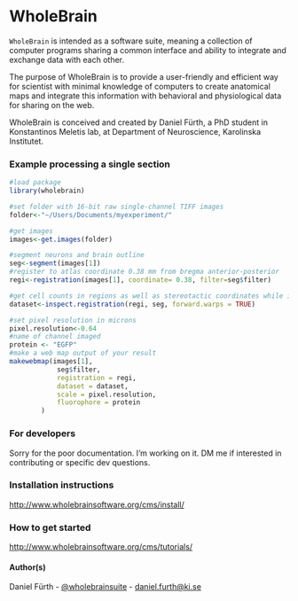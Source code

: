 WholeBrain
=========

`WholeBrain` is intended as a software suite, meaning a collection of computer programs sharing a common interface and ability to integrate and exchange data with each other.

The purpose of WholeBrain is to provide a user-friendly and efficient way for scientist with minimal knowledge of computers to create anatomical maps and integrate this information with behavioral and physiological data for sharing on the web.

WholeBrain is conceived and created by Daniel Fürth, a PhD student in Konstantinos Meletis lab, at Department of Neuroscience, Karolinska Institutet.

### Example processing a single section

```R
#load package
library(wholebrain)

#set folder with 16-bit raw single-channel TIFF images
folder<-"~/Users/Documents/myexperiment/"

#get images
images<-get.images(folder)

#segment neurons and brain outline
seg<-segment(images[1])
#register to atlas coordinate 0.38 mm from bregma anterior-posterior
regi<-registration(images[1], coordinate= 0.38, filter=seg$filter)

#get cell counts in regions as well as stereotactic coordinates while inspecting registration results
dataset<-inspect.registration(regi, seg, forward.warps = TRUE)

#set pixel resolution in microns 
pixel.resolution<-0.64
#name of channel imaged
protein <- "EGFP"
#make a web map output of your result
makewebmap(images[1], 
			seg$filter, 
			registration = regi, 
			dataset = dataset, 
			scale = pixel.resolution, 
			fluorophore = protein
		)
```

### For developers

Sorry for the poor documentation. I’m working on it. DM me if interested in contributing or specific dev questions.

### Installation instructions

http://www.wholebrainsoftware.org/cms/install/

### How to get started

http://www.wholebrainsoftware.org/cms/tutorials/

#### Author(s)

Daniel Fürth - [@wholebrainsuite](https://twitter.com/wholebrainsuite) - <daniel.furth@ki.se>



